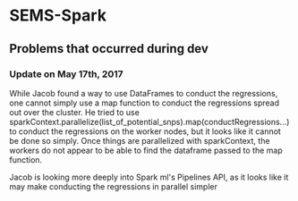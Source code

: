 # SEMS-Spark

## Problems that occurred during dev

### Update on May 17th, 2017
While Jacob found a way to use DataFrames to conduct the regressions, one cannot simply use a map function to conduct the regressions spread out over the cluster. He tried to use sparkContext.parallelize(list_of_potential_snps).map(conductRegressions...) to conduct the regressions on the worker nodes, but it looks like it cannot be done so simply. Once things are parallelized with sparkContext, the workers do not appear to be able to find the dataframe passed to the map function.

Jacob is looking more deeply into Spark ml's Pipelines API, as it looks like it may make conducting the regressions in parallel simpler
